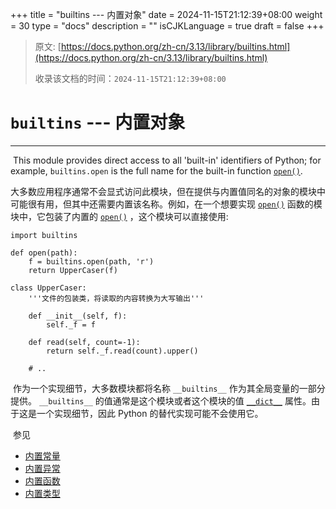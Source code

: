 +++
title = "builtins --- 内置对象"
date = 2024-11-15T21:12:39+08:00
weight = 30
type = "docs"
description = ""
isCJKLanguage = true
draft = false
+++

> 原文: [https://docs.python.org/zh-cn/3.13/library/builtins.html](https://docs.python.org/zh-cn/3.13/library/builtins.html)
>
> 收录该文档的时间：`2024-11-15T21:12:39+08:00`

# `builtins` --- 内置对象

------

​	This module provides direct access to all 'built-in' identifiers of Python; for example, `builtins.open` is the full name for the built-in function [`open()`](https://docs.python.org/zh-cn/3.13/library/functions.html#open).

​	大多数应用程序通常不会显式访问此模块，但在提供与内置值同名的对象的模块中可能很有用，但其中还需要内置该名称。例如，在一个想要实现 [`open()`](https://docs.python.org/zh-cn/3.13/library/functions.html#open) 函数的模块中，它包装了内置的 [`open()`](https://docs.python.org/zh-cn/3.13/library/functions.html#open) ，这个模块可以直接使用:

```
import builtins

def open(path):
    f = builtins.open(path, 'r')
    return UpperCaser(f)

class UpperCaser:
    '''文件的包装类，将读取的内容转换为大写输出'''

    def __init__(self, f):
        self._f = f

    def read(self, count=-1):
        return self._f.read(count).upper()

    # ..
```

​	作为一个实现细节，大多数模块都将名称 `__builtins__` 作为其全局变量的一部分提供。 `__builtins__` 的值通常是这个模块或者这个模块的值 [`__dict__`](https://docs.python.org/zh-cn/3.13/reference/datamodel.html#object.__dict__) 属性。由于这是一个实现细节，因此 Python 的替代实现可能不会使用它。

​	参见

- [内置常量](https://docs.python.org/zh-cn/3.13/library/constants.html#built-in-consts)
- [内置异常](https://docs.python.org/zh-cn/3.13/library/exceptions.html#bltin-exceptions)
- [内置函数](https://docs.python.org/zh-cn/3.13/library/functions.html#built-in-funcs)
- [内置类型](https://docs.python.org/zh-cn/3.13/library/stdtypes.html#bltin-types)
